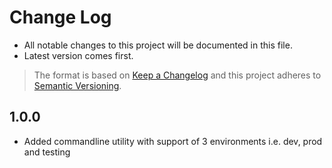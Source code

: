 # Change Log

- All notable changes to this project will be documented in this file.
- Latest version comes first.

> The format is based on [Keep a Changelog](http://keepachangelog.com/) and this project adheres to [Semantic Versioning](http://semver.org/).

## 1.0.0
- Added commandline utility with support of 3 environments i.e. dev, prod and testing